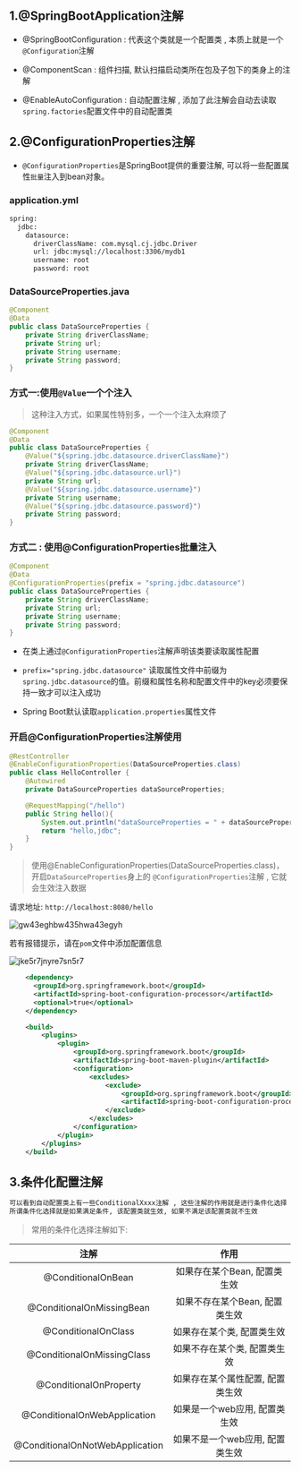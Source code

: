 ## 1.@SpringBootApplication注解

- @SpringBootConfiguration : 代表这个类就是一个配置类 , 本质上就是一个`@Configuration`注解

- @ComponentScan : 组件扫描, 默认扫描启动类所在包及子包下的类身上的注解

- @EnableAutoConfiguration : 自动配置注解 , 添加了此注解会自动去读取`spring.factories`配置文件中的自动配置类

## 2.@ConfigurationProperties注解

- `@ConfigurationProperties`是SpringBoot提供的重要注解, 可以将一些配置属性`批量`注入到bean对象。

### application.yml

```xml
spring:
  jdbc:
    datasource:
      driverClassName: com.mysql.cj.jdbc.Driver
      url: jdbc:mysql://localhost:3306/mydb1
      username: root
      password: root
```

### DataSourceProperties.java

```java
@Component
@Data
public class DataSourceProperties {
    private String driverClassName;
    private String url;
    private String username;
    private String password;
}
```

### 方式一:**使用**`@Value`一个个注入

> 这种注入方式，如果属性特别多，一个一个注入太麻烦了

```java
@Component
@Data
public class DataSourceProperties {
    @Value("${spring.jdbc.datasource.driverClassName}")
    private String driverClassName;
    @Value("${spring.jdbc.datasource.url}")
    private String url;
    @Value("${spring.jdbc.datasource.username}")
    private String username;
    @Value("${spring.jdbc.datasource.password}")
    private String password;
}
```

### 方式二 : 使用@ConfigurationProperties批量注入

```java
@Component
@Data
@ConfigurationProperties(prefix = "spring.jdbc.datasource")
public class DataSourceProperties {
    private String driverClassName;
    private String url;
    private String username;
    private String password;
}
```

- 在类上通过`@ConfigurationProperties`注解声明该类要读取属性配置

- `prefix="spring.jdbc.datasource"` 读取属性文件中前缀为`spring.jdbc.datasource`的值。前缀和属性名称和配置文件中的key必须要保持一致才可以注入成功

- Spring Boot默认读取`application.properties`属性文件

### 开启@ConfigurationProperties注解使用

```java
@RestController
@EnableConfigurationProperties(DataSourceProperties.class)
public class HelloController {
    @Autowired
    private DataSourceProperties dataSourceProperties;

    @RequestMapping("/hello")
    public String hello(){
        System.out.println("dataSourceProperties = " + dataSourceProperties);
        return "hello,jdbc";
    }
}
```

> 使用@EnableConfigurationProperties(DataSourceProperties.class)，开启`DataSourceProperties`身上的 `@ConfigurationProperties`注解 , 它就会生效注入数据

请求地址: `http://localhost:8080/hello`

![gw43eghbw435hwa43egyh](https://cdn.staticaly.com/gh/quinhua/pics@main/markdown/gw43eghbw435hwa43egyh.14fbbm4c2yrg.webp)

若有报错提示，请在`pom`文件中添加配置信息

![jke5r7jnyre7sn5r7](https://cdn.staticaly.com/gh/quinhua/pics@main/markdown/jke5r7jnyre7sn5r7.3tbi0ff6esi0.webp)

```xml
    <dependency>
      <groupId>org.springframework.boot</groupId>
      <artifactId>spring-boot-configuration-processor</artifactId>
      <optional>true</optional>
    </dependency>

    <build>
        <plugins>
            <plugin>
                <groupId>org.springframework.boot</groupId>
                <artifactId>spring-boot-maven-plugin</artifactId>
                <configuration>
                    <excludes>
                        <exclude>
                            <groupId>org.springframework.boot</groupId>
                            <artifactId>spring-boot-configuration-processor</artifactId>
                        </exclude>
                    </excludes>
                </configuration>
            </plugin>
        </plugins>
    </build>
```

## 3.条件化配置注解

```xml
可以看到自动配置类上有一些ConditionalXxxx注解 , 这些注解的作用就是进行条件化选择
所谓条件化选择就是如果满足条件, 该配置类就生效, 如果不满足该配置类就不生效
```

> 常用的条件化选择注解如下:

|              注解               |               作用               |
| :-----------------------------: | :------------------------------: |
|       @ConditionalOnBean        |   如果存在某个Bean, 配置类生效   |
|    @ConditionalOnMissingBean    |  如果不存在某个Bean, 配置类生效  |
|       @ConditionalOnClass       |    如果存在某个类, 配置类生效    |
|   @ConditionalOnMissingClass    |   如果不存在某个类, 配置类生效   |
|     @ConditionalOnProperty      | 如果存在某个属性配置, 配置类生效 |
|  @ConditionalOnWebApplication   |  如果是一个web应用, 配置类生效   |
| @ConditionalOnNotWebApplication | 如果不是一个web应用, 配置类生效  |


